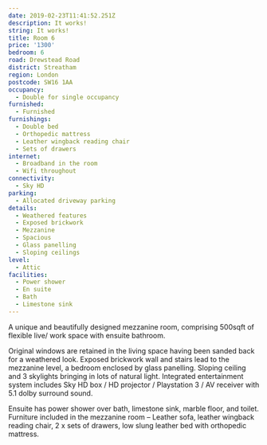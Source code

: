 ```yaml
---
date: 2019-02-23T11:41:52.251Z
description: It works!
string: It works!
title: Room 6
price: '1300'
bedroom: 6
road: Drewstead Road
district: Streatham
region: London
postcode: SW16 1AA
occupancy:
  - Double for single occupancy
furnished:
  - Furnished
furnishings:
  - Double bed
  - Orthopedic mattress
  - Leather wingback reading chair
  - Sets of drawers
internet:
  - Broadband in the room
  - Wifi throughout
connectivity:
  - Sky HD
parking:
  - Allocated driveway parking
details:
  - Weathered features
  - Exposed brickwork
  - Mezzanine
  - Spacious
  - Glass panelling
  - Sloping ceilings
level:
  - Attic
facilities:
  - Power shower
  - En suite
  - Bath
  - Limestone sink
---
```

A unique and beautifully designed mezzanine room, comprising 500sqft of flexible live/ work space with ensuite bathroom.

Original windows are retained in the living space having been sanded back for a weathered look. Exposed brickwork wall and stairs lead to the mezzanine level, a bedroom enclosed by glass panelling. Sloping ceiling and 3 skylights bringing in lots of natural light. Integrated entertainment system includes Sky HD box / HD projector / Playstation 3 / AV receiver with 5.1 dolby surround sound.

Ensuite has power shower over bath, limestone sink, marble floor, and toilet. Furniture included in the mezzanine room – Leather sofa, leather wingback reading chair, 2 x sets of drawers, low slung leather bed with orthopedic mattress.
